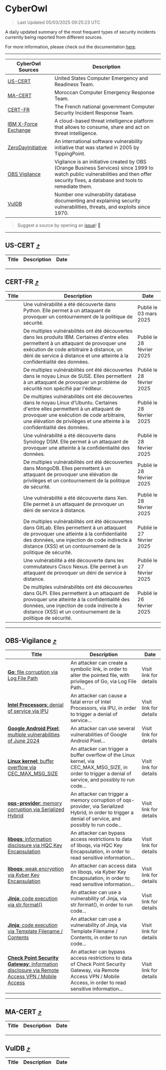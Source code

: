 
 <div id='top'></div>

# CyberOwl

 > Last Updated 05/03/2025 09:25:23 UTC
 
 A daily updated summary of the most frequent types of security incidents currently being reported from different sources.
 
 For more information, please check out the documentation [here](./docs/README.md).
 
 ---
 |CyberOwl Sources|Description|
 |---|---|
 |[US-CERT](#us-cert-arrow_heading_up)|United States Computer Emergency and Readiness Team.|
 |[MA-CERT](#ma-cert-arrow_heading_up)|Moroccan Computer Emergency Response Team.|
 |[CERT-FR](#cert-fr-arrow_heading_up)|The French national government Computer Security Incident Response Team.|
 |[IBM X-Force Exchange](#ibmcloud-arrow_heading_up)|A cloud-based threat intelligence platform that allows to consume, share and act on threat intelligence.|
 |[ZeroDayInitiative](#zerodayinitiative-arrow_heading_up)|An international software vulnerability initiative that was started in 2005 by TippingPoint.|
 |[OBS Vigilance](#obs-vigilance-arrow_heading_up)|Vigilance is an initiative created by OBS (Orange Business Services) since 1999 to watch public vulnerabilities and then offer security fixes, a database and tools to remediate them.|
 |[VulDB](#vuldb-arrow_heading_up)|Number one vulnerability database documenting and explaining security vulnerabilities, threats, and exploits since 1970.|
 
 > Suggest a source by opening an [issue](https://github.com/karimhabush/cyberowl/issues)! :raised_hands:
 ---

## US-CERT [:arrow_heading_up:](#cyberowl)

 |Title|Description|Date|
 |---|---|---|
 
 ---

## CERT-FR [:arrow_heading_up:](#cyberowl)

 |Title|Description|Date|
 |---|---|---|
 |[](https://www.cert.ssi.gouv.fr/avis/CERTFR-2025-AVI-0171/)|Une vulnérabilité a été découverte dans Python. Elle permet à un attaquant de provoquer un contournement de la politique de sécurité.|Publié le 03 mars 2025|
 |[](https://www.cert.ssi.gouv.fr/avis/CERTFR-2025-AVI-0170/)|De multiples vulnérabilités ont été découvertes dans les produits IBM. Certaines d'entre elles permettent à un attaquant de provoquer une exécution de code arbitraire à distance, un déni de service à distance et une atteinte à la confidentialité des données.|Publié le 28 février 2025|
 |[](https://www.cert.ssi.gouv.fr/avis/CERTFR-2025-AVI-0169/)|De multiples vulnérabilités ont été découvertes dans le noyau Linux de SUSE. Elles permettent à un attaquant de provoquer un problème de sécurité non spécifié par l'éditeur.|Publié le 28 février 2025|
 |[](https://www.cert.ssi.gouv.fr/avis/CERTFR-2025-AVI-0168/)|De multiples vulnérabilités ont été découvertes dans le noyau Linux d'Ubuntu. Certaines d'entre elles permettent à un attaquant de provoquer une exécution de code arbitraire, une élévation de privilèges et une atteinte à la confidentialité des données.|Publié le 28 février 2025|
 |[](https://www.cert.ssi.gouv.fr/avis/CERTFR-2025-AVI-0167/)|Une vulnérabilité a été découverte dans Synology DSM. Elle permet à un attaquant de provoquer une atteinte à la confidentialité des données.|Publié le 28 février 2025|
 |[](https://www.cert.ssi.gouv.fr/avis/CERTFR-2025-AVI-0166/)|De multiples vulnérabilités ont été découvertes dans MongoDB. Elles permettent à un attaquant de provoquer une élévation de privilèges et un contournement de la politique de sécurité.|Publié le 28 février 2025|
 |[](https://www.cert.ssi.gouv.fr/avis/CERTFR-2025-AVI-0165/)|Une vulnérabilité a été découverte dans Xen. Elle permet à un attaquant de provoquer un déni de service à distance.|Publié le 28 février 2025|
 |[](https://www.cert.ssi.gouv.fr/avis/CERTFR-2025-AVI-0164/)|De multiples vulnérabilités ont été découvertes dans GitLab. Elles permettent à un attaquant de provoquer une atteinte à la confidentialité des données, une injection de code indirecte à distance (XSS) et un contournement de la politique de sécurité.|Publié le 27 février 2025|
 |[](https://www.cert.ssi.gouv.fr/avis/CERTFR-2025-AVI-0163/)|Une vulnérabilité a été découverte dans les commutateurs Cisco Nexus. Elle permet à un attaquant de provoquer un déni de service à distance.|Publié le 27 février 2025|
 |[](https://www.cert.ssi.gouv.fr/avis/CERTFR-2025-AVI-0162/)|De multiples vulnérabilités ont été découvertes dans GLPI. Elles permettent à un attaquant de provoquer une atteinte à la confidentialité des données, une injection de code indirecte à distance (XSS) et un contournement de la politique de sécurité.|Publié le 26 février 2025|
 
 ---

## OBS-Vigilance [:arrow_heading_up:](#cyberowl)

 |Title|Description|Date|
 |---|---|---|
 |[<a href="https://vigilance.fr/vulnerability/Go-file-corruption-via-Log-File-Path-46399" class="noirorange"><b>Go</b>: file corruption via Log File Path</a>](https://vigilance.fr/vulnerability/Go-file-corruption-via-Log-File-Path-46399)|An attacker can create a symbolic link, in order to alter the pointed file, with privileges of Go, via Log File Path...|Visit link for details|
 |[<a href="https://vigilance.fr/vulnerability/Intel-Processors-denial-of-service-via-IPU-46398" class="noirorange"><b>Intel Processors</b>: denial of service via IPU</a>](https://vigilance.fr/vulnerability/Intel-Processors-denial-of-service-via-IPU-46398)|An attacker can cause a fatal error of Intel Processors, via IPU, in order to trigger a denial of service...|Visit link for details|
 |[<a href="https://vigilance.fr/vulnerability/Google-Android-Pixel-multiple-vulnerabilities-of-June-2024-44438" class="noirorange"><b>Google Android  Pixel</b>: multiple vulnerabilities of June 2024</a>](https://vigilance.fr/vulnerability/Google-Android-Pixel-multiple-vulnerabilities-of-June-2024-44438)|An attacker can use several vulnerabilities of Google Android  Pixel...|Visit link for details|
 |[<a href="https://vigilance.fr/vulnerability/Linux-kernel-buffer-overflow-via-CEC-MAX-MSG-SIZE-45999" class="noirorange"><b>Linux kernel</b>: buffer overflow via CEC_MAX_MSG_SIZE</a>](https://vigilance.fr/vulnerability/Linux-kernel-buffer-overflow-via-CEC-MAX-MSG-SIZE-45999)|An attacker can trigger a buffer overflow of the Linux kernel, via CEC_MAX_MSG_SIZE, in order to trigger a denial of service, and possibly to run code...|Visit link for details|
 |[<a href="https://vigilance.fr/vulnerability/oqs-provider-memory-corruption-via-Serialized-Hybrid-45998" class="noirorange"><b>oqs-provider</b>: memory corruption via Serialized Hybrid</a>](https://vigilance.fr/vulnerability/oqs-provider-memory-corruption-via-Serialized-Hybrid-45998)|An attacker can trigger a memory corruption of oqs-provider, via Serialized Hybrid, in order to trigger a denial of service, and possibly to run code...|Visit link for details|
 |[<a href="https://vigilance.fr/vulnerability/liboqs-information-disclosure-via-HQC-Key-Encapsulation-45997" class="noirorange"><b>liboqs</b>: information disclosure via HQC Key Encapsulation</a>](https://vigilance.fr/vulnerability/liboqs-information-disclosure-via-HQC-Key-Encapsulation-45997)|An attacker can bypass access restrictions to data of liboqs, via HQC Key Encapsulation, in order to read sensitive information...|Visit link for details|
 |[<a href="https://vigilance.fr/vulnerability/liboqs-weak-encryption-via-Kyber-Key-Encapsulation-45996" class="noirorange"><b>liboqs</b>: weak encryption via Kyber Key Encapsulation</a>](https://vigilance.fr/vulnerability/liboqs-weak-encryption-via-Kyber-Key-Encapsulation-45996)|An attacker can access data on liboqs, via Kyber Key Encapsulation, in order to read sensitive information...|Visit link for details|
 |[<a href="https://vigilance.fr/vulnerability/Jinja-code-execution-via-str-format-45995" class="noirorange"><b>Jinja</b>: code execution via str.format()</a>](https://vigilance.fr/vulnerability/Jinja-code-execution-via-str-format-45995)|An attacker can use a vulnerability of Jinja, via str.format(), in order to run code...|Visit link for details|
 |[<a href="https://vigilance.fr/vulnerability/Jinja-code-execution-via-Template-Filename-Contents-45994" class="noirorange"><b>Jinja</b>: code execution via Template Filename / Contents</a>](https://vigilance.fr/vulnerability/Jinja-code-execution-via-Template-Filename-Contents-45994)|An attacker can use a vulnerability of Jinja, via Template Filename / Contents, in order to run code...|Visit link for details|
 |[<a href="https://vigilance.fr/vulnerability/Check-Point-Security-Gateway-information-disclosure-via-Remote-Access-VPN-Mobile-Access-44411" class="noirorange"><b>Check Point Security Gateway</b>: information disclosure via Remote Access VPN / Mobile Access</a>](https://vigilance.fr/vulnerability/Check-Point-Security-Gateway-information-disclosure-via-Remote-Access-VPN-Mobile-Access-44411)|An attacker can bypass access restrictions to data of Check Point Security Gateway, via Remote Access VPN / Mobile Access, in order to read sensitive information...|Visit link for details|
 
 ---

## MA-CERT [:arrow_heading_up:](#cyberowl)

 |Title|Description|Date|
 |---|---|---|
 
 ---

## VulDB [:arrow_heading_up:](#cyberowl)

 |Title|Description|Date|
 |---|---|---|
 